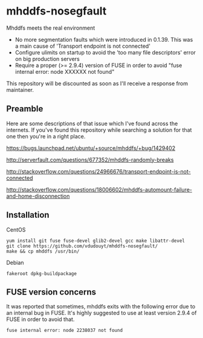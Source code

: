 # mhddfs-nosegfault

Mhddfs meets the real environment

* No more segmentation faults which were introduced in 0.1.39. This was a main cause of 'Transport endpoint is not connected'
* Configure ulimits on startup to avoid the 'too many file descriptors' error on big production servers
* Require a proper (>= 2.9.4) version of FUSE in order to avoid "fuse internal error: node XXXXXX not found"

This repository will be discounted as soon as I'll receive a response from maintainer.

## Preamble

Here are some descriptions of that issue which I've found across the internets. If you've found this repository while searching a solution for that one then you're in a right place.

https://bugs.launchpad.net/ubuntu/+source/mhddfs/+bug/1429402

http://serverfault.com/questions/677352/mhddfs-randomly-breaks

http://stackoverflow.com/questions/24966676/transport-endpoint-is-not-connected

http://stackoverflow.com/questions/18006602/mhddfs-automount-failure-and-home-disconnection 

## Installation

CentOS
```nohighlight
yum install git fuse fuse-devel glib2-devel gcc make libattr-devel
git clone https://github.com/vdudouyt/mhddfs-nosegfault/
make && cp mhddfs /usr/bin/
```

Debian
```nohighlight
fakeroot dpkg-buildpackage
```

## FUSE version concerns

It was reported that sometimes, mhddfs exits with the following error due to an internal bug in FUSE. It's highly suggested to use at least version 2.9.4 of FUSE in order to avoid that.

```nohighlight
fuse internal error: node 2238037 not found
```
